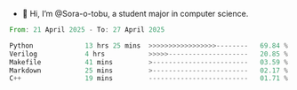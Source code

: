 - 👋 Hi, I’m @Sora-o-tobu, a student major in computer science.

<!--START_SECTION:waka-->

```rust
From: 21 April 2025 - To: 27 April 2025

Python             13 hrs 25 mins  >>>>>>>>>>>>>>>>>--------   69.84 %
Verilog            4 hrs           >>>>>--------------------   20.85 %
Makefile           41 mins         >------------------------   03.59 %
Markdown           25 mins         >------------------------   02.17 %
C++                19 mins         -------------------------   01.71 %
```

<!--END_SECTION:waka-->

<!---
<img align='center' src='https://raw.githubusercontent.com/Sora-o-tobu/Sora-o-tobu/main/OneLastSora.png' width='410px'>
--->
<!---
Sora-o-tobu/Sora-o-tobu is a ✨ special ✨ repository because its `README.md` (this file) appears on your GitHub profile.
You can click the Preview link to take a look at your changes.
--->
